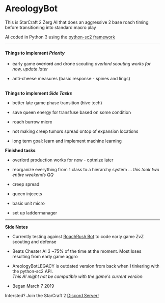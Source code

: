 <!DOCTYPE HTML>
<html>

<h1>AreologyBot</h1>
<p>This is StarCraft 2 Zerg AI that does an aggressive 2 base roach timing before transitioning into standard macro play</p>
<p>AI coded in Python 3 using the <a href="https://github.com/Dentosal/python-sc2" target="_blank">python-sc2 framework</a>
<hr>
  <h4><b>Things to implement <em>Priority</em></b></h4>
<ul>
  <li><p>early game <strike>overlord</strike> and drone scouting <em>overlord scouting works for now, update later</em></p></li>
  <li><p>anti-cheese measures (basic response - spines and lings)</p></li>
</ul>
<br>
  <b>Things to implement <em>Side Tasks</em></b>
<ul>
 <li><p>better late game phase transition (hive tech)</p></li>
 <li><p>save queen energy for transfuse based on some condition</p></li>
 <li><p>roach burrow micro</p></li>
 <li><p>not making creep tumors spread ontop of expansion locations</p></li>
 <li><p>long term goal: learn and implement machine learning</p></li>
</ul>
  <b>Finished tasks</b>
<ul>
 <li><p>overlord production works for now - optmize later</p></li>
 <li><p>reorganize everything from 1 class to a hierarchy system ... <em>this took two entire weekends QQ</em></p></li>
 <li><p>creep spread</p></li>
 <li><p>queen injeccts</p></li>
 <li><p>basic unit micro</p></li>
 <li><p>set up laddermanager</p></li>
</ul>
<hr>
  <b>Side Notes</b>
<ul>
 <li>Currently testing against <a href="https://github.com/tweakimp/RoachRush" target="_blank">RoachRush Bot</a> to code early game ZvZ scouting and defense</li>
 <li><p>Beats Cheater AI 3 ~75% of the time at the moment. Most loses resulting from early game aggro</p></li>
 <li><p>AreologyBotLEGACY is outdated version from back when I tinkering with the python-sc2 API.<br><em>This AI might not be compatible with the game's current version</em></p></li>
 <li><p>Began March 7 2019</p></li>
</ul>
Intersted? Join the StarCraft 2 <a href="https://discordapp.com/invite/Emm5Ztz" target="_blank">Discord Server!</a>
</html>
